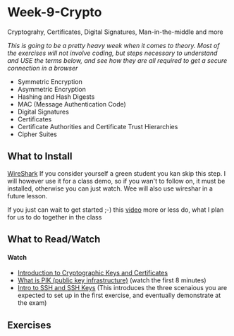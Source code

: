 # Week-9-Crypto
Cryptograhy, Certificates, Digital Signatures, Man-in-the-middle and more

_This is going to be a pretty heavy week when it comes to theory. Most of the exercises will not involve coding, but steps necessary to understand and USE the terms below, and see how they are all required to get a secure connection in a browser_
- Symmetric Encryption
- Asymmetric Encryption
- Hashing and Hash Digests
- MAC (Message Authentication Code)
- Digital Signatures
- Certificates
- Certificate Authorities and Certificate Trust Hierarchies
- Cipher Suites

## What to Install

[WireShark](https://www.wireshark.org/download.html) If you consider yourself a green student you kan skip this step. I will however use it for a class demo, so if you wan't to follow on, it must be installed, otherwise you can just watch. Wee will also use wireshar in a future lesson.

If you just can wait to get started ;-) this [video](https://www.youtube.com/watch?v=u4ht-E-Kihk) more or less do, what I plan for us to do together in the class
## What to Read/Watch

#### Watch
- [Introduction to Cryptographic Keys and Certificates](https://www.youtube.com/watch?v=q9vu6_2r0o4)
- [What is PIK (public key infrastructure)](https://www.youtube.com/watch?v=5OqgYSXWYQM&t=170s) (watch the first 8 minutes)
- [Intro to SSH and SSH Keys](https://www.youtube.com/watch?v=mF6J-VQHPxA&t=293s) (This introduces the three scenaious you are expected to set up in the first exercise, and eventually demonstrate at the exam)

## Exercises
